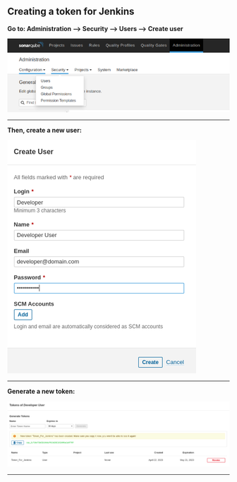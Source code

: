 **Creating a token for Jenkins**
-----------------------------------------------------------

**Go to: Administration --> Security --> Users --> Create user**

![SecurityMenu](../screenshots/security-menu.png)

-----------------------------------------------------------

**Then, create a new user:**

![CreateUser](../screenshots/create-user.png)

-----------------------------------------------------------

**Generate a new token:**

![GenerateToken](../screenshots/token.png)

-----------------------------------------------------------
